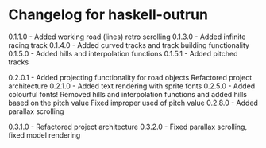 # Changelog for haskell-outrun

0.1.1.0 - Added working road (lines) retro scrolling
0.1.3.0 - Added infinite racing track
0.1.4.0 - Added curved tracks and track building functionality
0.1.5.0 - Added hills and interpolation functions
0.1.5.1 - Added pitched tracks

0.2.0.1 - Added projecting functionality for road objects
          Refactored project architecture
0.2.1.0 - Added text rendering with sprite fonts
0.2.5.0 - Added colourful fonts!
          Removed hills and interpolation functions and added hills based on the pitch value
          Fixed improper used of pitch value
0.2.8.0 - Added parallax scrolling

0.3.1.0 - Refactored project architecture
0.3.2.0 - Fixed parallax scrolling, fixed model rendering
